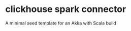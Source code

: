 clickhouse spark connector
==========================

A minimal seed template for an Akka with Scala build 
